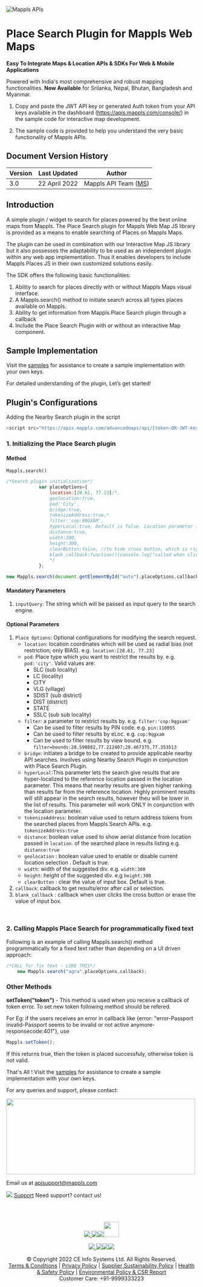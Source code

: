 ![Mappls APIs](https://about.mappls.com/images/mappls-b-logo.svg)


# Place Search Plugin for Mappls Web Maps

**Easy To Integrate Maps & Location APIs & SDKs For Web & Mobile Applications**

Powered with India's most comprehensive and robust mapping functionalities.
**Now Available**  for Srilanka, Nepal, Bhutan, Bangladesh and Myanmar.

1. Copy and paste the JWT API key or generated Auth token from your API keys available in the dashboard (https://apis.mappls.com/console/) in the sample code for interactive map development. 

2. The sample code is provided to help you understand the very basic functionality of Mappls APIs. 
## Document Version History



| Version | Last Updated | Author |
| ---- | ---- | ---- |
| 3.0 | 22 April 2022 | Mappls API Team ([MS](https://github.com/mamtasharma117)) |


## Introduction

A simple plugin / widget to search for places powered by the best online maps from Mappls. The Place Search plugin for Mappls Web Map JS library is provided as a means to enable searching of Places on Mappls Maps. 

The plugin can be used in combination with our Interactive Map JS library but it also possesses the adaptability to be used as an independent plugin within any web app implementation. Thus it enables developers to include Mappls Places JS in their own customized solutions easily.

The SDK offers the following basic functionalities: 
1. Ability to search for places directly with or without Mappls Maps visual interface.
2. A Mappls.search() method to initiate search across all types places available on Mappls.
3. Ability to get information from Mappls Place Search plugin through a callback
4. Include the Place Search Plugin with or without an interactive Map component.


## Sample Implementation


Visit the [samples](https://about.mappls.com/api/web-sdk/vector-plugin-example/Placesearch/mappls-placesearch-plugin) for assistance to create a sample implementation with your own keys. 

For detailed understanding of the plugin, Let’s get started!


## Plugin's Configurations

Adding the Nearby Search plugin in the script

```js
<script src="https://apis.mappls.com/advancedmaps/api/{token-OR-JWT-key}/map_sdk_plugins?v=3.0"></script>
```

### 1. Initializing the Place Search plugin

#### Method

`Mappls.search()`

```js
/*Search plugin initialization*/
            var placeOptions={
                location:[28.61, 77.23]/*,
                geolocation:true,
                pod:'City',
                bridge:true,
                tokenizeAddress:true,*
                filter:'cop:9QGXAM',
                hyperLocal:true, Default is false. Location parameter is mandatory to use this parameter.
                distance:true,
                width:300,
                height:300,
                clearButton:false, //to hide cross button, which is right side of search input
                blank_callback:function(){console.log("called when click on cross button or input value become blank");}
                */
            };

new Mappls.search(document.getElementById("auto"),placeOptions,callback);
```

#### Mandatory Parameters
1. `inputQuery`: The string which will be passed as input query to the search engine.

#### Optional Parameters
1. `Place Options`: Optional configurations for modifying the search request.
    - `location`: location coordinates which will be used as radial bias (not restriction; only BIAS). e.g. `location:[28.61, 77.23]`
    - `pod`: Place type which you want to restrict the results by. e.g. `pod:'city'`. Valid values are: 
        - SLC (sub locality)
        - LC (locality)
        - CITY
        - VLG (village)
        - SDIST (sub district)
        - DIST (district)
        - STATE
        - SSLC (sub sub locality)
    - `filter`: a parameter to restrict results by. e.g. `filter:'cop:9qgxam'`
        - Can be used to filter results by PIN code. e.g. `pin:110055`
        - Can be used to filter results by eLoc. e.g. `cop:9qgxam`
        - Can be used to filter results by view bound. e.g. `filter=bounds:28.598882,77.212407;28.467375,77.353513`
    - `bridge`: initiates a bridge to be created to provide applicable nearby API searches. Involves using Nearby Search Plugin in conjunction with Place Search Plugin.
    - `hyperLocal`:This parameter lets the search give results that are hyper-localized to the reference location passed in the location parameter. This means that nearby                          results are given higher ranking than results far from the reference location. Highly prominent results will still appear in the search results, however theu                    will be lower in the list of results. This parameter will work ONLY in conjunction with the location parameter.
    - `tokenizeAddress`: boolean value used to return address tokens from the searched places from Mappls Search APIs. e.g. `tokenizeAddress:true`
    - `distance`: boolean value used to show aerial distance from location passed in `location`. of the searched place in results listing e.g. `distance:true`
    - `geolocation` : boolean value used to enable or disable current location selection . Default is true.
    - `width`: width of the suggested div. e.g. `width:300`
    - `height`: height of the suggested div. e.g `height:300`
    - `clearButton` : clear the value of input box. Default is true.
2. `callback`: callback to get results/error after call or selection.
3. `blank_callback` : callback when user clicks the cross button or erase the value of input box.

<br>

### 2. Calling Mappls Place Search for programmatically fixed text

Following is an example of calling Mappls.search() method programmatically for a fixed text rather than depending on a UI driven approach: 

```js
/*CALL for fix text - LIKE THIS*/
    new Mappls.search("agra",placeOptions,callback);
```

### Other Methods

**setToken("token")** - This method is used when you receive a callback of token error. To set new token following method should be refered.

For Eg: if the users receives an error in callback like {error: "error-Passport invalid-Passport seems to be invalid or not active anymore-responsecode:401"}, 
use

```js
Mappls.setToken();
``` 
If this returns true, then the token is placed successfuly, otherwise token is not valid.



That's All ! Visit the [samples](https://about.mappls.com/api/web-sdk/vector-plugin-example/Placesearch/mappls-placesearch-plugin) for assistance to create a sample implementation with your own keys. 


For any queries and support, please contact: 

<img src="https://cdn.mapmyindia.com/mappls_web/maps_widget_v2/images/mappls.svg?service=google_gsuite"  width="500" height="200" />

Email us at [apisupport@mappls.com](mailto:apisupport@mappls.com)


![](https://www.mapmyindia.com/api/img/icons/support.png)
[Support](https://www.mapmyindia.com/api/index.php#f_cont)
Need support? contact us!

<br></br>

[<p align="center"> <img src="https://www.mapmyindia.com/api/img/icons/stack-overflow.png"/> ](https://stackoverflow.com/questions/tagged/mapmyindia-api)[![](https://www.mapmyindia.com/api/img/icons/blog.png)](http://www.mapmyindia.com/blog/)[![](https://www.mapmyindia.com/api/img/icons/gethub.png)](https://github.com/MapmyIndia)[<img src="https://mmi-api-team.s3.ap-south-1.amazonaws.com/API-Team/npm-logo.one-third%5B1%5D.png" height="40"/> </p>](https://www.npmjs.com/org/mapmyindia) 



[<p align="center"> <img src="https://www.mapmyindia.com/june-newsletter/icon4.png"/> ](https://www.facebook.com/MapmyIndia)[![](https://www.mapmyindia.com/june-newsletter/icon2.png)](https://twitter.com/MapmyIndia)[![](https://www.mapmyindia.com/newsletter/2017/aug/llinkedin.png)](https://www.linkedin.com/company/mapmyindia)[![](https://www.mapmyindia.com/june-newsletter/icon3.png)](https://www.youtube.com/user/MapmyIndia/)




<div align="center">© Copyright 2022 CE Info Systems Ltd. All Rights Reserved.</div>

<div align="center"> <a href="https://www.mapmyindia.com/api/terms-&-conditions">Terms & Conditions</a> | <a href="https://www.mapmyindia.com/about/privacy-policy">Privacy Policy</a> | <a href="https://www.mapmyindia.com/pdf/mapmyIndia-sustainability-policy-healt-labour-rules-supplir-sustainability.pdf">Supplier Sustainability Policy</a> | <a href="https://www.mapmyindia.com/pdf/Health-Safety-Management.pdf">Health & Safety Policy</a> | <a href="https://www.mapmyindia.com/pdf/Environment-Sustainability-Policy-CSR-Report.pdf">Environmental Policy & CSR Report</a>

<div align="center">Customer Care: +91-9999333223</div>

